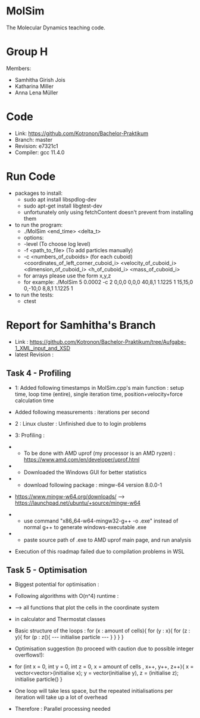 MolSim
===

The Molecular Dynamics teaching code.

# Group H #
Members:
* Samhitha Girish Jois
* Katharina Miller
* Anna Lena Müller

# Code #
* Link:     https://github.com/Kotronon/Bachelor-Praktikum
* Branch:   master
* Revision: e7321c1
* Compiler: gcc 11.4.0

# Run Code #
* packages to install:
  * sudo apt install libspdlog-dev
  * sudo apt-get install libgtest-dev
  * unfortunately only using fetchContent doesn't prevent from installing them
* to run the program:
  * ./MolSim <end_time> <delta_t> 
  * options:
  * -level <level> (To choose log level)
  * -f <path_to_file> (To add particles manually)
  * -c <numbers_of_cuboids> (for each cuboid) <coordinates_of_left_corner_cuboid_i> <velocity_of_cuboid_i> <dimension_of_cuboid_i> <h_of_cuboid_i> <mass_of_cuboid_i> 
  * for arrays please use the form x,y,z
  * for example: ./MolSim 5 0.0002 -c 2 0,0,0 0,0,0 40,8,1 1.1225 1 15,15,0 0,-10,0 8,8,1 1.1225 1
* to run the tests:
  * ctest
  

# Report for Samhitha's Branch #
* Link : https://github.com/Kotronon/Bachelor-Praktikum/tree/Aufgabe-1_XML_input_and_XSD
* latest Revision : 
## Task 4 - Profiling ##
* 1: Added following timestamps in MolSim.cpp's main function : setup time, loop time (entire), single iteration time, position+velocity+force calculation time
* Added following measurements : iterations per second
* 2 : Linux cluster : Unfinished due to to login problems
* 3: Profiling : 
* * To be done with AMD uprof (my processor is an AMD ryzen) : https://www.amd.com/en/developer/uprof.html
* * Downloaded the Windows GUI for better statistics
* * download following package : mingw-64 version 8.0.0-1 
* https://www.mingw-w64.org/downloads/ --> https://launchpad.net/ubuntu/+source/mingw-w64
* * use command "x86_64-w64-mingw32-g++ <source file> -o <target executable name>.exe" instead of normal g++ to generate windows-executable .exe
* * paste source path of .exe to AMD uprof main page, and run analysis

* Execution of this roadmap failed due to compilation problems in WSL

## Task 5 - Optimisation ##
* Biggest potential for optimisation : 
* Following algorithms with O(n^4) runtime :
* --> all functions that plot the cells in the coordinate system
* in calculator and Thermostat classes
* Basic structure of the loops : 
for (x : amount of cells){
for (y : x){
 for (z : y){
 for (p : z(){
 --- initialise particle ---
}
}
}
 }

* Optimisation suggestion (to proceed with caution due to possible integer overflows!): 
* for (int x = 0, int y = 0, int z = 0, x = amount of cells , x++, y++, z++){
 x = vector<vector<vector>>(initialise x);  y = vector<vector>(initialise y), z = <vector>(initialise z);
 initialise particle()
 }
* One loop will take less space, but the repeated initialisations per iteration will take up a lot of overhead
* Therefore : Parallel processing needed


